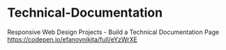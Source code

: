 # Technical-Documentation
Responsive Web Design Projects - Build a Technical Documentation Page
https://codepen.io/efanovnikita/full/eYzWrXE
